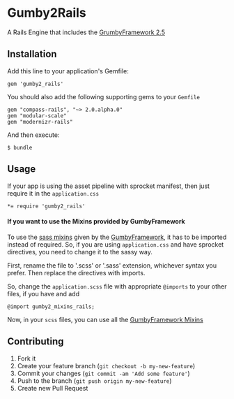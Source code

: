 # Gumby2Rails

A Rails Engine that includes the [GrumbyFramework 2.5](http://gumbyframework.com/)

## Installation

Add this line to your application's Gemfile:

    gem 'gumby2_rails'

You should also add the following supporting gems to your `Gemfile`

    gem "compass-rails", "~> 2.0.alpha.0"
    gem "modular-scale"
    gem "modernizr-rails"


And then execute:

    $ bundle

## Usage

If your app is using the asset pipeline with sprocket manifest, then just require it in the `application.css`

    *= require 'gumby2_rails'

#### If you want to use the Mixins provided by GumbyFramework

To use the [sass mixins](http://sass-lang.com/#mixins) given by the [GumbyFramework](http://gumbyframework.com/), it has to be imported instead of required.
So, if you are using `application.css` and have sprocket directives, you need to change it to the sassy way.

First, rename the file to '.scss' or '.sass' extension, whichever syntax you prefer.
Then replace the directives with imports.

So, change the `application.scss` file with appropriate `@imports` to your other files, if you have and add
    
    @import gumby2_mixins_rails;

Now, in your `scss` files, you can use all the [GumbyFramework Mixins](http://gumbyframework.com/docs/mixins/)

## Contributing

1. Fork it
2. Create your feature branch (`git checkout -b my-new-feature`)
3. Commit your changes (`git commit -am 'Add some feature'`)
4. Push to the branch (`git push origin my-new-feature`)
5. Create new Pull Request
